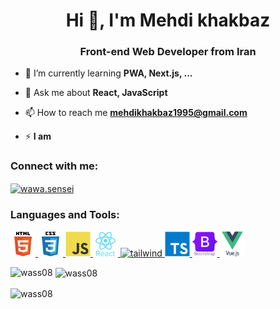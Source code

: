 <h1 align="center">Hi 👋, I'm Mehdi khakbaz</h1>
<h3 align="center">Front-end Web Developer from Iran</h3>


- 🌱 I’m currently learning **PWA, Next.js, ...**

- 💬 Ask me about **React, JavaScript**

- 📫 How to reach me **mehdikhakbaz1995@gmail.com**

- ⚡  **I am**

<h3 align="left">Connect with me:</h3>
<p align="left">
<a href="https://www.instagram.com/mehdi_kb95" target="blank"><img align="center" src="https://raw.githubusercontent.com/rahuldkjain/github-profile-readme-generator/master/src/images/icons/Social/instagram.svg" alt="wawa.sensei" height="30" width="40" /></a>
</p>

<h3 align="left">Languages and Tools:</h3>
<p align="left"> 
<a href="" target="_blank" rel="noreferrer"> <img src="https://github.com/devicons/devicon/blob/master/icons/html5/html5-original-wordmark.svg" alt="vuejs" width="40" height="40"/> </a>
<a href="" target="_blank" rel="noreferrer"> <img src="https://github.com/devicons/devicon/blob/master/icons/css3/css3-original-wordmark.svg" alt="vuejs" width="40" height="40"/> </a>
<a href="https://developer.mozilla.org/en-US/docs/Web/JavaScript" target="_blank" rel="noreferrer"> <img src="https://raw.githubusercontent.com/devicons/devicon/master/icons/javascript/javascript-original.svg" alt="javascript" width="40" height="40"/> </a>  
<a href="https://reactjs.org/" target="_blank" rel="noreferrer"> <img src="https://raw.githubusercontent.com/devicons/devicon/master/icons/react/react-original-wordmark.svg" alt="react" width="40" height="40"/> </a> 
 <a href="https://tailwindcss.com/" target="_blank" rel="noreferrer"> <img src="https://www.vectorlogo.zone/logos/tailwindcss/tailwindcss-icon.svg" alt="tailwind" width="40" height="40"/> </a>
 <a href="https://www.typescriptlang.org/" target="_blank" rel="noreferrer"> <img src="https://raw.githubusercontent.com/devicons/devicon/master/icons/typescript/typescript-original.svg" alt="typescript" width="40" height="40"/> </a> 
<a href="https://unity.com/" target="_blank" rel="noreferrer"> <img src="https://github.com/devicons/devicon/blob/master/icons/bootstrap/bootstrap-original-wordmark.svg" alt="unity" width="40" height="40"/> </a> 
<a href="https://vuejs.org/" target="_blank" rel="noreferrer"> <img src="https://raw.githubusercontent.com/devicons/devicon/master/icons/vuejs/vuejs-original-wordmark.svg" alt="vuejs" width="40" height="40"/> </a> </p>

<p><img align="left" src="https://github-readme-stats.vercel.app/api/top-langs?username=wass08&show_icons=true&locale=en&layout=compact" alt="wass08" /></p>

<p>&nbsp;<img align="center" src="https://github-readme-stats.vercel.app/api?username=wass08&show_icons=true&locale=en" alt="wass08" /></p>

<p><img align="center" src="https://github-readme-streak-stats.herokuapp.com/?user=wass08&" alt="wass08" /></p>
